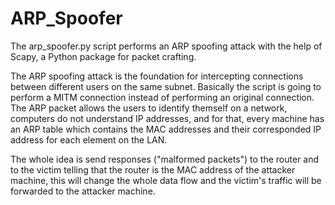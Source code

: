 # ARP_Spoofer
The arp_spoofer.py script performs an ARP spoofing attack with the help of Scapy, a Python package for packet crafting.

The ARP spoofing attack is the foundation for intercepting connections between different users on the same subnet. Basically the script is going to perform a MITM connection instead of performing an original connection. The ARP packet allows the users to identify themself on a network, computers do not understand IP addresses, and for that, every machine has an ARP table which contains the MAC addresses and their corresponded IP address for each element on the LAN.

The whole idea is send responses ("malformed packets") to the router and to the victim telling that the router is the MAC address of the attacker machine, this will change the whole data flow and the victim's traffic will be forwarded to the attacker machine.
